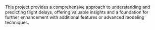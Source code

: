 
This project provides a comprehensive approach to understanding and predicting flight delays, offering valuable insights and a foundation for further enhancement with additional features or advanced modeling techniques.


